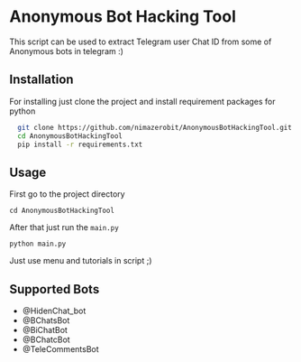# Anonymous Bot Hacking Tool

This script can be used to extract Telegram user Chat ID from some of Anonymous bots in telegram :)

## Installation

For installing just clone the project and install requirement packages for python

```bash
  git clone https://github.com/nimazerobit/AnonymousBotHackingTool.git
  cd AnonymousBotHackingTool
  pip install -r requirements.txt
```

## Usage

First go to the project directory
```
cd AnonymousBotHackingTool
```
After that just run the ```main.py```
```
python main.py
```
Just use menu and tutorials in script ;)


## Supported Bots

- @HidenChat_bot
- @BChatsBot
- @BiChatBot
- @BChatcBot
- @TeleCommentsBot
